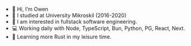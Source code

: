 - 👋 Hi, I’m Owen
- 🏫 I studied at University Mikroskil (2016-2020)
- 🌱 I am interested in fullstack software engineering.
- 💻 Working daily with Node, TypeScript, Bun, Python, PG, React, Next.
- 🦀 Learning more Rust in my leisure time.

<!---
owenizedd/owenizedd is a ✨ special ✨ repository because its `README.md` (this file) appears on your GitHub profile.
You can click the Preview link to take a look at your changes.
--->
